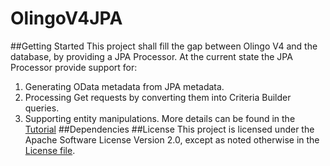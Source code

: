 # OlingoV4JPA
##Getting Started
This project shall fill the gap between Olingo V4 and the database, by providing a JPA Processor. At the current state the JPA Processor provide support for:
1. Generating OData metadata from JPA metadata. 
2. Processing Get requests by converting them into Criteria Builder queries.
3. Supporting entity manipulations.
More details can be found in the [Tutorial](/jpa-tutorial/Tutorials/Introduction/Introduction.md)
##Dependencies
##License
This project is licensed under the Apache Software License Version 2.0, except as noted otherwise in the [License file](/LICENSE.txt).